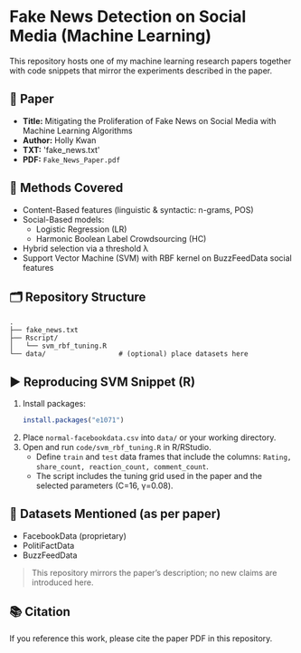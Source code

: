 # Fake News Detection on Social Media (Machine Learning)

This repository hosts one of my machine learning research papers together with code snippets that mirror the experiments described in the paper.

## 📄 Paper
- **Title:** Mitigating the Proliferation of Fake News on Social Media with Machine Learning Algorithms
- **Author:** Holly Kwan 
- **TXT:** 'fake_news.txt' 
- **PDF:** `Fake_News_Paper.pdf`

## 🔬 Methods Covered
- Content-Based features (linguistic & syntactic: n-grams, POS)
- Social-Based models:
  - Logistic Regression (LR)
  - Harmonic Boolean Label Crowdsourcing (HC)
- Hybrid selection via a threshold λ
- Support Vector Machine (SVM) with RBF kernel on BuzzFeedData social features

## 🗂️ Repository Structure
```
.
├── fake_news.txt
├── Rscript/
│   └── svm_rbf_tuning.R
└── data/                  # (optional) place datasets here
```

## ▶️ Reproducing SVM Snippet (R)
1. Install packages:
   ```r
   install.packages("e1071")
   ```
2. Place `normal-facebookdata.csv` into `data/` or your working directory.
3. Open and run `code/svm_rbf_tuning.R` in R/RStudio.
   - Define `train` and `test` data frames that include the columns:
     `Rating, share_count, reaction_count, comment_count`.
   - The script includes the tuning grid used in the paper and the selected parameters (C=16, γ=0.08).

## 🔗 Datasets Mentioned (as per paper)
- FacebookData (proprietary)
- PolitiFactData 
- BuzzFeedData

> This repository mirrors the paper’s description; no new claims are introduced here.

## 📚 Citation
If you reference this work, please cite the paper PDF in this repository.
